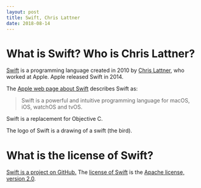 ```yaml
---
layout: post
title: Swift, Chris Lattner
date: 2018-08-14
---
```


# What is Swift? Who is Chris Lattner?

[Swift](https://swift.org/) is a programming language created in 2010 by [Chris Lattner](http://www.nondot.org/sabre/), who worked at Apple. Apple released Swift in 2014.

The [Apple web page about Swift](https://developer.apple.com/swift/) describes Swift as:

> Swift is a powerful and intuitive programming language for macOS, iOS, watchOS and tvOS.

Swift is a replacement for Objective C.

The logo of Swift is a drawing of a swift (the bird).

# What is the license of Swift?

[Swift is a project on GitHub.](https://github.com/apple/swift) The [license of Swift](https://github.com/apple/swift/blob/master/LICENSE.txt) is the [Apache license, version 2.0](https://www.apache.org/licenses/LICENSE-2.0.html).
